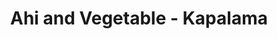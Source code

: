 ---
layout: place
title: "Ahi and Vegetable - Kapalama"
permalink: /hawaii/honolulu/ahi-and-vegetable-kapalama.html
stateAbbr: HI
stateName: Hawaii
cityName: Honolulu
place_id: ChIJc19aMWRuAHwRzzBT-a5wTuw
photos:
  - name: >-
      places/ChIJc19aMWRuAHwRzzBT-a5wTuw/photos/AUy1YQ0wp686hdY1nHTK4o_XdwKGd43vlZjTj3bEoEqz1TTspfolmI-IscIOUBUPl52z93jpvvAxcZQpKa_iN5DCDD-fuqx09Dx__PaLzMRalzqfbqUtOeq9GptlMdTwxBAYrBMyUIzUe6t_W67FWupj3cOUmXG1PoU58xTtf2sGMla-pYB177hCqVYodaUiypgZcihEuJdlhf-5ZQpFNe9QHZJVAbaoNqZ_xKs8wX14xNvWQszENy5u9FPO3M-taUDblpshN2LnFg3CGpLh2uuaIZjsoRT1Q4gzX9zZFhSvXHUkC537_FXYunfpxxFjU9VHK0jVVSypFOa93eym-G7eUDJ7CoTdrFlLJc8DXbJVFWbYDC6Yt_xcvYKE_NvqKcgggGvqw7B63VHoJ3cNIe7ur4qOQ2a7eosVo4O8OexTB8J3TUsd
    widthPx: 4032
    heightPx: 3024
    authorAttributions:
      - displayName: Marc Hernandez
        uri: https://maps.google.com/maps/contrib/107933907290020310587
        photoUri: >-
          https://lh3.googleusercontent.com/a-/ALV-UjWsotxnJNNrxPh8KpO-NWPAO6beaoRyIYyNonXrAEndeYspC6s4jA=s100-p-k-no-mo
    flagContentUri: >-
      https://www.google.com/local/imagery/report/?cb_client=maps_api_places.places_api&image_key=!1e10!2sCIHM0ogKEICAgICk-qTQkwE&hl=en-US
    googleMapsUri: >-
      https://www.google.com/maps/place//data=!3m4!1e2!3m2!1sCIHM0ogKEICAgICk-qTQkwE!2e10!4m2!3m1!1s0x7c006e64315a5f73:0xec4e70aef95330cf
  - name: >-
      places/ChIJc19aMWRuAHwRzzBT-a5wTuw/photos/AUy1YQ3BL9u_D8glla5J63BBNMgXURs_l3FcfRDEXvmv0KY_sIeUIJIaSIvXA7FGEiy9ORJnn0qmTqikjg3MuQ_ylRUqaqeXK1GdHiV1CiP0wMVt0qdIc83NSl4ilV7dRHI_hIwi85up1IpzMBfglIJrSrcn5YGICU8aieW30dlWRiKlPmj4Hw0ls9XGqaz5eR7sm_reumpYxjwrfX8cp1pd8uveoy5aaJz0OJEmMuUnhGSz4jhvjpn04aMS_A49S_S3QRzs6sDbmTborEUugrwXNfeeH25ZH1FX7h4TXMHIPonwXg
    widthPx: 1448
    heightPx: 2048
    authorAttributions:
      - displayName: Ahi and Vegetable - Kapalama
        uri: https://maps.google.com/maps/contrib/110784367758252994933
        photoUri: >-
          https://lh3.googleusercontent.com/a-/ALV-UjXJQ0YYHL8B28UQOeijiELej1KpjDaPsKJHDQvQznBdus3qSvfy=s100-p-k-no-mo
    flagContentUri: >-
      https://www.google.com/local/imagery/report/?cb_client=maps_api_places.places_api&image_key=!1e10!2sAF1QipPfFi-iSZdqTw8OTvOyf6iw6KNGQkSe3F5Xlwvx&hl=en-US
    googleMapsUri: >-
      https://www.google.com/maps/place//data=!3m4!1e2!3m2!1sAF1QipPfFi-iSZdqTw8OTvOyf6iw6KNGQkSe3F5Xlwvx!2e10!4m2!3m1!1s0x7c006e64315a5f73:0xec4e70aef95330cf
  - name: >-
      places/ChIJc19aMWRuAHwRzzBT-a5wTuw/photos/AUy1YQ320Nt1syyMOxK4-Cn-gG3cw6wbMccYHpYuJhr3QV2PaYTiKxMGp19-29U6WLfslk1r7JnoevbX8lvMJrdqAlXBD9Q9UJ56uK2tAOdTclSlgVdw7vAsG0tZ8DW8s3De7C40Ps3wzmNn6XOcjYhZheyLhcAnEa76iAtF2YMZa4Btep4kn1U87EgpG-S_WlAK-7hxFi3ipaKA0rVhEu6BHa_YbW8e6uHf4v0oaLmokX27g9wY-EEZC8R8qgc6kd_Z-BWcYq68QrkOBLDwcPstAls7Fo6TckTWYBsPszjLWIBppqxZxlqFPBr6SOS3HSXekELZ0n728eiWh3BiL_-jO479A-rEsS8V0s7urz_EHJWoaFysMFzPxM_zlTWTolzNnOTi-fwrENOzkSZkoxN9VJiLIeDypnEo9Vy4ehE5jpPRDw
    widthPx: 4000
    heightPx: 3000
    authorAttributions:
      - displayName: Adele Aoyama - Yamada
        uri: https://maps.google.com/maps/contrib/109011532806552169742
        photoUri: >-
          https://lh3.googleusercontent.com/a-/ALV-UjUhKPxyihKnNsuGO8RytFhBuRvRgi_J7kbQkVNNIi2iukP9ze-gkA=s100-p-k-no-mo
    flagContentUri: >-
      https://www.google.com/local/imagery/report/?cb_client=maps_api_places.places_api&image_key=!1e10!2sCIHM0ogKEICAgID_iOrTfg&hl=en-US
    googleMapsUri: >-
      https://www.google.com/maps/place//data=!3m4!1e2!3m2!1sCIHM0ogKEICAgID_iOrTfg!2e10!4m2!3m1!1s0x7c006e64315a5f73:0xec4e70aef95330cf
  - name: >-
      places/ChIJc19aMWRuAHwRzzBT-a5wTuw/photos/AUy1YQ0diwp_TKbqHqmtBhgAw2RFgo4_W6Tdo-PXug4g0uA55vZDjJ4b1Afk355uC-2GNOI1XgexBt4BULl2ucKq8yxQhOMQyGwdYL-JB5cQNGcnjY3YEcli4rHmJJQWxQognAC3-uk_SIkIlIG2jDqHVUs1QB17saitgpL9gJLDl0Z4mtmUjmNBQ8hLh_aBVrBkOt4KW20mBlk7eFDi4hyzVcNWQG9vzrt8ri_fHThau_bLgjB8PUV4SFGbHOVVx4i8Azw4ooevRzpEZUOEsGRI2FkOIbNVdhGdMMhcklrk0sbx_w
    widthPx: 4800
    heightPx: 3201
    authorAttributions:
      - displayName: Ahi and Vegetable - Kapalama
        uri: https://maps.google.com/maps/contrib/110784367758252994933
        photoUri: >-
          https://lh3.googleusercontent.com/a-/ALV-UjXJQ0YYHL8B28UQOeijiELej1KpjDaPsKJHDQvQznBdus3qSvfy=s100-p-k-no-mo
    flagContentUri: >-
      https://www.google.com/local/imagery/report/?cb_client=maps_api_places.places_api&image_key=!1e10!2sAF1QipOUX4ti5Dx_If-IXbDlY3i8cjDADYWW4BIfFP33&hl=en-US
    googleMapsUri: >-
      https://www.google.com/maps/place//data=!3m4!1e2!3m2!1sAF1QipOUX4ti5Dx_If-IXbDlY3i8cjDADYWW4BIfFP33!2e10!4m2!3m1!1s0x7c006e64315a5f73:0xec4e70aef95330cf
  - name: >-
      places/ChIJc19aMWRuAHwRzzBT-a5wTuw/photos/AUy1YQ0byWnqxnZxDGQDZdrbB7oxBzvAk5o5Oq5tShjzpCSkANFNlfWx_Qec_GvpufvbghXYmx4rP154VG5-DW5KpoD1JIOVbkDZak4lk4IiB2_1Z1CB7_IDVJMI2XlXH6JLAJsq8-5hl8W6iVZyalqiCgvoZSGx5kIkKfHhDxzHjwutraESXQEVU3qblox_oXZtGj0lhiYS65oqrwLUPDc2cxgUGqhEk2pECOsa-7eYESdKNZ3b7Xy7IJNlroYlk3B6YOXGKSNJNB6f2wAhI45q8OAkQ05FmpeuhF00h_7NytPhKlPCJ4Ez11Et3j1I9j7IJRo36dckNeHtAxKLk2eKQzWOipe8eNGE07hLfP_PINdv9DQQ3851_7kf83mg1kh0M25DAqSa1m5o0MHoVZLIHgLc190zv8PA_ttKHO_CMhG_zuFl
    widthPx: 3024
    heightPx: 3024
    authorAttributions:
      - displayName: Ken Kroehler
        uri: https://maps.google.com/maps/contrib/101957790286787103282
        photoUri: >-
          https://lh3.googleusercontent.com/a-/ALV-UjUKXDA1cYAXY_kMFa4Y1zJWF-8_oq4cu2qltkKoKvau2sJPKqz0=s100-p-k-no-mo
    flagContentUri: >-
      https://www.google.com/local/imagery/report/?cb_client=maps_api_places.places_api&image_key=!1e10!2sCIHM0ogKEICAgID749yluwE&hl=en-US
    googleMapsUri: >-
      https://www.google.com/maps/place//data=!3m4!1e2!3m2!1sCIHM0ogKEICAgID749yluwE!2e10!4m2!3m1!1s0x7c006e64315a5f73:0xec4e70aef95330cf
  - name: >-
      places/ChIJc19aMWRuAHwRzzBT-a5wTuw/photos/AUy1YQ2mjc-IO-D-6W1JoIYOAKsLwPFys-jWiPyK_ziYnE8JX4JkTSxE3x_M4iXoNY6kO2-QJSH1A_n829Om1XgvhIof05QsbMsfuncxkOt0eLWX233UMPj0x2c6POihEDLiY66exuHqp-hLKTWdIyJ2oe59MZIJkwoiROE5LCQ-b-RfrXtUItyMl_3ru6k9U4kRKw59W9nFZknK-BO7cAhGrB7eln-qCc0tNF_iY2db8SzI7Oxk8zlA6rkOHsutdGMmUF3xtSaqRZjEi5xgKLpO27vfFozt0hgOa4-K3Uf_JhrTew
    widthPx: 3201
    heightPx: 4800
    authorAttributions:
      - displayName: Ahi and Vegetable - Kapalama
        uri: https://maps.google.com/maps/contrib/110784367758252994933
        photoUri: >-
          https://lh3.googleusercontent.com/a-/ALV-UjXJQ0YYHL8B28UQOeijiELej1KpjDaPsKJHDQvQznBdus3qSvfy=s100-p-k-no-mo
    flagContentUri: >-
      https://www.google.com/local/imagery/report/?cb_client=maps_api_places.places_api&image_key=!1e10!2sAF1QipPCbGUYzb1tY-qKxq7QTQfxztiIJP-0li1c_yqk&hl=en-US
    googleMapsUri: >-
      https://www.google.com/maps/place//data=!3m4!1e2!3m2!1sAF1QipPCbGUYzb1tY-qKxq7QTQfxztiIJP-0li1c_yqk!2e10!4m2!3m1!1s0x7c006e64315a5f73:0xec4e70aef95330cf
  - name: >-
      places/ChIJc19aMWRuAHwRzzBT-a5wTuw/photos/AUy1YQ0ZM8kzc3wxTlhj6bxxHA1MjCk3OMJ-9mZWuKRqOYXmHdBDtHSqe-8_IcOVUJ9s37l1l4hrXQT_Pcrnjs7gLH3uaLexjYbHcYVl40NnZAFWSiZ6FGyDqFb0aUKXtk24DAgEVPm9sL7gp6cXO22ReqLTVpNkvmcja-xKJwr8CCwd9vfa1zIxZJC3u8h06qob9DvWyrkIziLgG9-iV5hVkazO097sTOs47IX1gr9qLIdEXudZsPe-x3FuhSGMNtHJQB5yQts6igHG56uw280ssTRncV3oEzKH9cZIgdNaU_A67g
    widthPx: 3201
    heightPx: 4800
    authorAttributions:
      - displayName: Ahi and Vegetable - Kapalama
        uri: https://maps.google.com/maps/contrib/110784367758252994933
        photoUri: >-
          https://lh3.googleusercontent.com/a-/ALV-UjXJQ0YYHL8B28UQOeijiELej1KpjDaPsKJHDQvQznBdus3qSvfy=s100-p-k-no-mo
    flagContentUri: >-
      https://www.google.com/local/imagery/report/?cb_client=maps_api_places.places_api&image_key=!1e10!2sAF1QipOqy3jD0AXGNQBxKrd6WlA41rt1I2B3kRFhtf0M&hl=en-US
    googleMapsUri: >-
      https://www.google.com/maps/place//data=!3m4!1e2!3m2!1sAF1QipOqy3jD0AXGNQBxKrd6WlA41rt1I2B3kRFhtf0M!2e10!4m2!3m1!1s0x7c006e64315a5f73:0xec4e70aef95330cf
  - name: >-
      places/ChIJc19aMWRuAHwRzzBT-a5wTuw/photos/AUy1YQ02KwukSOCnnhPjdhnWakjtnIFB2zEHfXCjX5YWNAAoefCJxWQ-mfSTRUcbNV_jr-X158noNIlL5Ysozn0uxkosmJKeBhcNj4M_xmiqTUUv-qM1OhMbhLr6xSmfyGDD3td6AyeYfa79F7SMWbwAF1SSiCHRKWtFu6dzBRUA6CyJVQn768g-KJZC4bWgqrOHh1bfdIZ96Yzcd6m7HlhI8D8T_z79dHXR9KZ4Fc5HLQQfo6lyU4N5gRZkZqilbfhKntvEY2ixJckIKgphePlYN25pckfm0x2vlUU2MEPt6Oepsvi82QtIeU6VS3g3vQdD3sgLKckv6iDV_4Weh623gnv9KTmsS1CNYuo-l30Jq1zEA6PzKZEVE2jgGJaqVt5WSY8YpK0EBxfWI7OiJ8q97KrydcI8f9DRMsUn2ahBAWvxEQ
    widthPx: 3024
    heightPx: 2125
    authorAttributions:
      - displayName: Ken Kroehler
        uri: https://maps.google.com/maps/contrib/101957790286787103282
        photoUri: >-
          https://lh3.googleusercontent.com/a-/ALV-UjUKXDA1cYAXY_kMFa4Y1zJWF-8_oq4cu2qltkKoKvau2sJPKqz0=s100-p-k-no-mo
    flagContentUri: >-
      https://www.google.com/local/imagery/report/?cb_client=maps_api_places.places_api&image_key=!1e10!2sCIHM0ogKEICAgID74-S2Sw&hl=en-US
    googleMapsUri: >-
      https://www.google.com/maps/place//data=!3m4!1e2!3m2!1sCIHM0ogKEICAgID74-S2Sw!2e10!4m2!3m1!1s0x7c006e64315a5f73:0xec4e70aef95330cf
  - name: >-
      places/ChIJc19aMWRuAHwRzzBT-a5wTuw/photos/AUy1YQ0WzqRxYPsRV2MTSE8P2NqDy1x_aG59YZ2K34_imYSq00kh1Y3pu8gmXqrrkRHEnAzXg151Qk_GU7XF5cGvouarcn1p4dD_GnaDroK-4XYnA1nERQE2dUqtdKPflQmXwEz4DDWaqtVi5sAnYSzwoV_mXn3UXU6N87vNwzUB36_QImsJB-zTV0lNz3YlaqMM7gol0r5IrcdW6wL95g5cxWMNqH8r1TePQHIvRYMzeaC5xtSy2Zg-A8cMeuLjZlpmmrLmLww6A7c8znHrL8mDLAijVR_UWGiYzpDJA6CxLfXPCFxD6QQ52dvoRHkBY16E5uSxOZmuk-bWWuDJsBmvVNBJZOSYDWLMTRpuRag6sW0obJWgijvhwZck3vYpw3FN7xzV4NTkyYGEX2CsQ4ybEMO58MGD3tWimLBJHQUqgOkImQ
    widthPx: 3024
    heightPx: 3024
    authorAttributions:
      - displayName: Ken Kroehler
        uri: https://maps.google.com/maps/contrib/101957790286787103282
        photoUri: >-
          https://lh3.googleusercontent.com/a-/ALV-UjUKXDA1cYAXY_kMFa4Y1zJWF-8_oq4cu2qltkKoKvau2sJPKqz0=s100-p-k-no-mo
    flagContentUri: >-
      https://www.google.com/local/imagery/report/?cb_client=maps_api_places.places_api&image_key=!1e10!2sCIHM0ogKEICAgID74-S2Kw&hl=en-US
    googleMapsUri: >-
      https://www.google.com/maps/place//data=!3m4!1e2!3m2!1sCIHM0ogKEICAgID74-S2Kw!2e10!4m2!3m1!1s0x7c006e64315a5f73:0xec4e70aef95330cf
  - name: >-
      places/ChIJc19aMWRuAHwRzzBT-a5wTuw/photos/AUy1YQ2zDyXjFivmWAqT8hnaP3RysI2NWQehibSX9vrX0QrAYK-Fb6DgXoEa0qqF8_7jUDSnkuDchLalq3QTxmR7r2UU-NUsT1CnhnafWMdeGMz7jNUQ_lc4_qzidR1R1KgdcieR4fEHtnEE9wkntugQeCq6L7PwubQ3GQfoGidossCi9M2GfXZd85vQqkzR8nD9hvycALQLI31OLNWtSU_JjBJEKWESgcIUwHwMFWKC9xSzzepMPls8Y9FvusKsI5AZO1_Cy2WFUCoi5PITaERo4TETrMwI7Pmb4q-NjYC2kafg8lEms_0a0hZv10XjWednWQ36okA0150p_RkIayLnqYW1JYhSgRqoCRLBrW5LRnI8S56-4wBzfsKPQUadPPjTJr9bgCzVt9B2llUNt5F8M4lsle3XVd_BhYDl1kT7RrZ5aw
    widthPx: 4032
    heightPx: 3024
    authorAttributions:
      - displayName: TeenaSanFran SanFran
        uri: https://maps.google.com/maps/contrib/103512752006601248944
        photoUri: >-
          https://lh3.googleusercontent.com/a-/ALV-UjWwzHdJ1khIEjkq3PKaGGFi4OtmqJusCcLau8U5EzZxA-khBuHPVQ=s100-p-k-no-mo
    flagContentUri: >-
      https://www.google.com/local/imagery/report/?cb_client=maps_api_places.places_api&image_key=!1e10!2sCIHM0ogKEICAgIDXmLD9Rw&hl=en-US
    googleMapsUri: >-
      https://www.google.com/maps/place//data=!3m4!1e2!3m2!1sCIHM0ogKEICAgIDXmLD9Rw!2e10!4m2!3m1!1s0x7c006e64315a5f73:0xec4e70aef95330cf
address: 1210 Dillingham Blvd, Honolulu, HI 96817, USA
street: 1210 Dillingham Blvd
city: Honolulu
state: HI
zip: '96817'
country: USA
neighborhood: Kalihi - Palama
latitude: '21.323641'
longitude: '-157.874026'
accessibility_options:
  wheelchairAccessibleParking: true
  wheelchairAccessibleEntrance: true
  wheelchairAccessibleRestroom: true
  wheelchairAccessibleSeating: true
business_status: OPERATIONAL
name: Ahi and Vegetable - Kapalama
google_maps_links:
  directionsUri: >-
    https://www.google.com/maps/dir//''/data=!4m7!4m6!1m1!4e2!1m2!1m1!1s0x7c006e64315a5f73:0xec4e70aef95330cf!3e0
  placeUri: https://maps.google.com/?cid=17027671137944023247
  writeAReviewUri: >-
    https://www.google.com/maps/place//data=!4m3!3m2!1s0x7c006e64315a5f73:0xec4e70aef95330cf!12e1
  reviewsUri: >-
    https://www.google.com/maps/place//data=!4m4!3m3!1s0x7c006e64315a5f73:0xec4e70aef95330cf!9m1!1b1
  photosUri: >-
    https://www.google.com/maps/place//data=!4m3!3m2!1s0x7c006e64315a5f73:0xec4e70aef95330cf!10e5
primary_type: Seafood Restaurant
opening_hours:
  regular: null
  current: null
secondary_opening_hours:
  regular:
    weekdayDescriptions: null
    type: null
  current:
    weekdayDescriptions: null
    type: null
phone: null
price_level: null
price_range: null
rating: null
rating_count: 0
website: null
description: null
reviews: null
parking_options: null
payment_options: null
allow_dogs: null
curbside_pickup: null
delivery: null
dine_in: null
good_for_children: null
good_for_groups: null
good_for_sports: null
live_music: null
menu_for_children: null
outdoor_seating: null
reservable: null
restroom: null
serves_beer: null
serves_breakfast: null
serves_brunch: null
serves_cocktails: null
serves_coffee: null
serves_dinner: null
serves_dessert: null
serves_lunch: null
serves_vegetarian_food: null
serves_wine: null
takeout: null
slug: Ahi-and-Vegetable-Kapalama

---